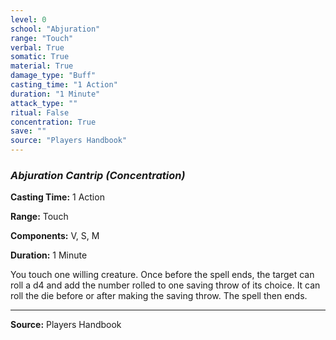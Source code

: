 ```yaml
---
level: 0
school: "Abjuration"
range: "Touch"
verbal: True
somatic: True
material: True
damage_type: "Buff"
casting_time: "1 Action"
duration: "1 Minute"
attack_type: ""
ritual: False
concentration: True
save: ""
source: "Players Handbook"
---
```


### *Abjuration Cantrip* *(Concentration)*

**Casting Time:** 1 Action

**Range:** Touch

**Components:** V, S, M

**Duration:** 1 Minute

You touch one willing creature. Once before the spell ends, the target can roll a d4 and add the number rolled to one saving throw of its choice. It can roll the die before or after making the saving throw. The spell then ends.

---
**Source:** Players Handbook

